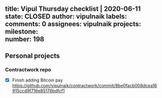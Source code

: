 title:	Vipul Thursday checklist | 2020-06-11
state:	CLOSED
author:	vipulnaik
labels:	
comments:	0
assignees:	vipulnaik
projects:	
milestone:	
number:	198
--
## Personal projects

### Contractwork repo

- [x] Finish adding Bitcoin pay https://github.com/vipulnaik/contractwork/commit/8be0facb008dcea16915ccd9f716e85176bdfcf1
